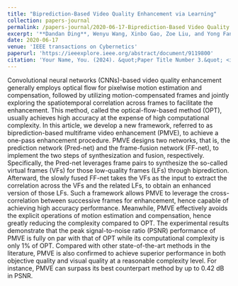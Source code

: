 ```yaml
---
title: "Biprediction-Based Video Quality Enhancement via Learning"
collection: papers-journal
permalink: /papers-journal/2020-06-17-Biprediction-Based Video Quality Enhancement via Learning
excerpt: '**Dandan Ding**, Wenyu Wang, Xinbo Gao, Zoe Liu, and Yong Fang*'
date: 2020-06-17
venue: 'IEEE transactions on Cybernetics'
paperurl: 'https://ieeexplore.ieee.org/abstract/document/9119800'
citation: 'Your Name, You. (2024). &quot;Paper Title Number 3.&quot; <i>GitHub Journal of Bugs</i>. 1(3).'
---
```


Convolutional neural networks (CNNs)-based video quality enhancement generally employs optical flow for pixelwise motion estimation and compensation, followed by utilizing motion-compensated frames and jointly exploring the spatiotemporal correlation across frames to facilitate the enhancement. This method, called the optical-flow-based method (OPT), usually achieves high accuracy at the expense of high computational complexity. In this article, we develop a new framework, referred to as biprediction-based multiframe video enhancement (PMVE), to achieve a one-pass enhancement procedure. PMVE designs two networks, that is, the prediction network (Pred-net) and the frame-fusion network (FF-net), to implement the two steps of synthesization and fusion, respectively. Specifically, the Pred-net leverages frame pairs to synthesize the so-called virtual frames (VFs) for those low-quality frames (LFs) through biprediction. Afterward, the slowly fused FF-net takes the VFs as the input to extract the correlation across the VFs and the related LFs, to obtain an enhanced version of those LFs. Such a framework allows PMVE to leverage the cross-correlation between successive frames for enhancement, hence capable of achieving high accuracy performance. Meanwhile, PMVE effectively avoids the explicit operations of motion estimation and compensation, hence greatly reducing the complexity compared to OPT. The experimental results demonstrate that the peak signal-to-noise ratio (PSNR) performance of PMVE is fully on par with that of OPT while its computational complexity is only 1% of OPT. Compared with other state-of-the-art methods in the literature, PMVE is also confirmed to achieve superior performance in both objective quality and visual quality at a reasonable complexity level. For instance, PMVE can surpass its best counterpart method by up to 0.42 dB in PSNR.